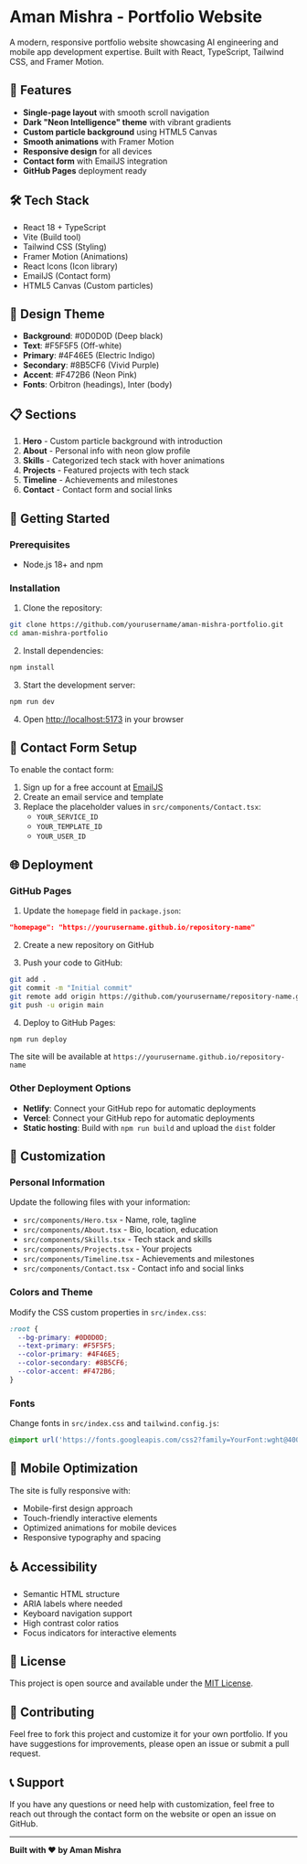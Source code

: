 # Aman Mishra - Portfolio Website

A modern, responsive portfolio website showcasing AI engineering and mobile app development expertise. Built with React, TypeScript, Tailwind CSS, and Framer Motion.

## 🚀 Features

- **Single-page layout** with smooth scroll navigation
- **Dark "Neon Intelligence" theme** with vibrant gradients
- **Custom particle background** using HTML5 Canvas
- **Smooth animations** with Framer Motion
- **Responsive design** for all devices
- **Contact form** with EmailJS integration
- **GitHub Pages** deployment ready

## 🛠️ Tech Stack

- React 18 + TypeScript
- Vite (Build tool)
- Tailwind CSS (Styling)
- Framer Motion (Animations)
- React Icons (Icon library)
- EmailJS (Contact form)
- HTML5 Canvas (Custom particles)

## 🎨 Design Theme

- **Background**: #0D0D0D (Deep black)
- **Text**: #F5F5F5 (Off-white)
- **Primary**: #4F46E5 (Electric Indigo)
- **Secondary**: #8B5CF6 (Vivid Purple)
- **Accent**: #F472B6 (Neon Pink)
- **Fonts**: Orbitron (headings), Inter (body)

## 📋 Sections

1. **Hero** - Custom particle background with introduction
2. **About** - Personal info with neon glow profile
3. **Skills** - Categorized tech stack with hover animations
4. **Projects** - Featured projects with tech stack
5. **Timeline** - Achievements and milestones
6. **Contact** - Contact form and social links

## 🚀 Getting Started

### Prerequisites

- Node.js 18+ and npm

### Installation

1. Clone the repository:
```bash
git clone https://github.com/yourusername/aman-mishra-portfolio.git
cd aman-mishra-portfolio
```

2. Install dependencies:
```bash
npm install
```

3. Start the development server:
```bash
npm run dev
```

4. Open [http://localhost:5173](http://localhost:5173) in your browser

## 📧 Contact Form Setup

To enable the contact form:

1. Sign up for a free account at [EmailJS](https://www.emailjs.com/)
2. Create an email service and template
3. Replace the placeholder values in `src/components/Contact.tsx`:
   - `YOUR_SERVICE_ID`
   - `YOUR_TEMPLATE_ID` 
   - `YOUR_USER_ID`

## 🌐 Deployment

### GitHub Pages

1. Update the `homepage` field in `package.json`:
```json
"homepage": "https://yourusername.github.io/repository-name"
```

2. Create a new repository on GitHub

3. Push your code to GitHub:
```bash
git add .
git commit -m "Initial commit"
git remote add origin https://github.com/yourusername/repository-name.git
git push -u origin main
```

4. Deploy to GitHub Pages:
```bash
npm run deploy
```

The site will be available at `https://yourusername.github.io/repository-name`

### Other Deployment Options

- **Netlify**: Connect your GitHub repo for automatic deployments
- **Vercel**: Connect your GitHub repo for automatic deployments
- **Static hosting**: Build with `npm run build` and upload the `dist` folder

## 🔧 Customization

### Personal Information

Update the following files with your information:

- `src/components/Hero.tsx` - Name, role, tagline
- `src/components/About.tsx` - Bio, location, education
- `src/components/Skills.tsx` - Tech stack and skills
- `src/components/Projects.tsx` - Your projects
- `src/components/Timeline.tsx` - Achievements and milestones
- `src/components/Contact.tsx` - Contact info and social links

### Colors and Theme

Modify the CSS custom properties in `src/index.css`:

```css
:root {
  --bg-primary: #0D0D0D;
  --text-primary: #F5F5F5;
  --color-primary: #4F46E5;
  --color-secondary: #8B5CF6;
  --color-accent: #F472B6;
}
```

### Fonts

Change fonts in `src/index.css` and `tailwind.config.js`:

```css
@import url('https://fonts.googleapis.com/css2?family=YourFont:wght@400;500;600;700&display=swap');
```

## 📱 Mobile Optimization

The site is fully responsive with:
- Mobile-first design approach
- Touch-friendly interactive elements
- Optimized animations for mobile devices
- Responsive typography and spacing

## ♿ Accessibility

- Semantic HTML structure
- ARIA labels where needed
- Keyboard navigation support
- High contrast color ratios
- Focus indicators for interactive elements

## 📄 License

This project is open source and available under the [MIT License](LICENSE).

## 🤝 Contributing

Feel free to fork this project and customize it for your own portfolio. If you have suggestions for improvements, please open an issue or submit a pull request.

## 📞 Support

If you have any questions or need help with customization, feel free to reach out through the contact form on the website or open an issue on GitHub.

---

**Built with ❤️ by Aman Mishra**